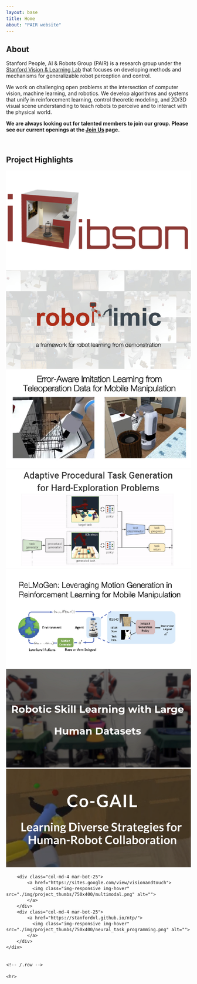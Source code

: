 ```yaml
---
layout: base
title: Home
about: "PAIR website"
---
```


<div class="container">
  <!-- Page Content -->
  <div class="container">
    <div class="row mar-top-20">
      <div class="col-md-6 img-portfolio">
        <h2 class="page-header-dark">About</h2>
        <p>
            Stanford People, AI & Robots Group (PAIR) is a research group under the <a href="http://svl.stanford.edu">Stanford Vision & Learning Lab</a> that focuses on developing methods and mechanisms for generalizable robot perception and control.
        </p>
        <p>
            We work on challenging open problems at the intersection of computer vision, machine learning, and robotics. We develop algorithms and systems that unify in reinforcement learning, control theoretic modeling, and 2D/3D visual scene understanding to teach robots to perceive and to interact with the physical world.
        </p>
        <p><b>
            We are always looking out for talented members to join our group. Please see our current openings at the <a href="{{ site.url }}/join">Join Us</a> page.
        </b></p>
      </div>
      <div class="col-md-6">
          <a href="{{ site.url }}/img/jumbotron/group_2024_original.jpg">
            <img class="img-responsive" src="{{ site.url }}/img/jumbotron/group_2024.jpg" alt="">
          </a>
      </div>
    </div>
  </div>
 <!--
  <div class="container">
    Portfolio Section 
    <div class="row">
        <div class="col-lg-12">
            <h2 class="page-header">News</h2>
            <ul class="news-list">
              <li>Two papers from PAIR, <a href="https://arxiv.org/abs/1909.04121">"AC-Teach: A Bayesian Actor-Critic Method for Policy Learning with an Ensemble of Suboptimal Teachers"</a> and <a href="https://arxiv.org/abs/1910.13395">"Dynamics Learning with Cascaded Variational Inference for Multi-Step Manipulation"</a>, are accepted at <a href="http://www.robot-learning.org/">CoRL 2019</a>.</li>
              <li>Three papers from PAIR, <a href="https://arxiv.org/abs/1906.08880">"Variable Impedance in End-Effector Space: An Action Space for Reinforcement Learning of Contact-Rich Tasks"</a>, <a href="https://arxiv.org/abs/1908.06769">"Continuous Relaxation of Symbolic Planner for One-Shot Imitation Learning"</a> and <a href="https://arxiv.org/abs/1911.04052">"Scaling Robot Supervision to Hundreds of Hours with RoboTurk: Robotic Manipulation Dataset through Human Reasoning and Dexterity"</a>, are accepted at <a href="http://www.robot-learning.org/">IROS 2019</a>.</li>
              <li>Our <a href="https://sites.google.com/view/visionandtouch">ICRA paper</a> on learning multimodal representations for robot manipulation won the Best Paper award.</li>
              <img class="img-responsive" style="width:35%" src="{{ site.url }}/img/news/award.jpg" alt="">
              <li>We released <a href="https://sites.google.com/view/densefusion">our new paper</a> on 6D pose estimation from RGB-D data.</li>
              <li>Two papers from PAIR are accepted at <a href="http://www.robot-learning.org/">CoRL 2018</a>.</li>
              <li>We have released <a href="publications">our new paper</a> on one-shot visual imitation with neural task graphs.</li>
            </ul>
        </div>
    </div>
  </div>-->

  <div class="container">
    <!-- Portfolio Section -->
    <div class="row">
        <div class="col-lg-12">
            <h2 class="page-header">Project Highlights</h2>
        </div>
        <div class="col-md-4 mar-bot-25">
            <a href="http://svl.stanford.edu/igibson/">
              <img class="img-responsive img-hover" src="./img/project_thumbs/750x400/igibson.png" alt="">
            </a>
        </div>
        <div class="col-md-4 mar-bot-25">
            <a href="https://arise-initiative.github.io/robomimic-web/">
              <img class="img-responsive img-hover" src="./img/project_thumbs/750x400/robomimic.png" alt="">
            </a>
        </div>
        <div class="col-md-4 mar-bot-25">
            <a href="https://sites.google.com/view/il-for-mm/home">
              <img class="img-responsive img-hover" src="./img/project_thumbs/750x400/momart.png" alt="">
            </a>
        </div>
        <div class="col-md-4 mar-bot-25">
            <a href="https://kuanfang.github.io/apt-gen/">
              <img class="img-responsive img-hover" src="./img/project_thumbs/750x400/procgen.png" alt="">
            </a>
        </div>
        <div class="col-md-4 mar-bot-25">
            <a href="http://svl.stanford.edu/projects/relmogen/">
              <img class="img-responsive img-hover" src="./img/project_thumbs/750x400/relmogen.png" alt="">
            </a>
        </div>
        <div class="col-md-4 mar-bot-25">
            <a href="http://roboturk.stanford.edu">
              <img class="img-responsive img-hover" src="./img/project_thumbs/750x400/roboturk.png" alt="">
            </a>
        </div>
        <div class="col-md-4 mar-bot-25">
            <a href="https://sites.google.com/view/co-gail-web/home">
              <img class="img-responsive img-hover" src="./img/project_thumbs/750x400/cogail.png" alt="">
            </a>
        </div>
        
        <div class="col-md-4 mar-bot-25">
            <a href="https://sites.google.com/view/visionandtouch">
              <img class="img-responsive img-hover" src="./img/project_thumbs/750x400/multimodal.png" alt="">
            </a>
        </div>
        <div class="col-md-4 mar-bot-25">
            <a href="https://stanfordvl.github.io/ntp/">
              <img class="img-responsive img-hover" src="./img/project_thumbs/750x400/neural_task_programming.png" alt="">
            </a>
        </div>
    </div>


    <!-- /.row -->

    <hr>

  </div>
<!-- /.container -->
</div>
